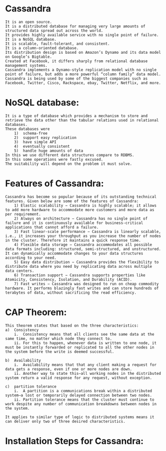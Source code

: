 # Cassandra
	It is an open source.
	It is a distributed database for managing very large amounts of structured data spread out across the world. 
	It provides highly available service with no single point of failure.
	It is a NoSQL database.
	It is scalable, fault-tolerant, and consistent.
	It is a column-oriented database.
	Its distribution design is based on Amazon’s Dynamo and its data model on Google’s Bigtable.
	Created at Facebook, it differs sharply from relational database management systems.
	Cassandra implements a Dynamo-style replication model with no single point of failure, but adds a more powerful “column family” data model.
	Cassandra is being used by some of the biggest companies such as Facebook, Twitter, Cisco, Rackspace, ebay, Twitter, Netflix, and more.
# NoSQL database:           
 	It is a type of database which provides a mechanism to store and retrieve the data other than the tabular relations used in relational databases.
	These databases were 
		1)	schema-free  
		2)	support easy replication  
		3)	have simple API  
		4)	eventually consistent 
		5)	handle huge amounts of data
	In this we use different data structures compare to RDBMS.
	In this some operations were fastly excused.
	The suitability will depend on the problem it must solve.
# Features of Cassandra:
	Cassandra has become so popular because of its outstanding technical features. Given below are some of the features of Cassandra:
		1) Elastic scalability − Cassandra is highly scalable; it allows to add more hardware to accommodate more customers and more data as per requirement.
		2) Always on architecture − Cassandra has no single point of failure and it is continuously available for business-critical applications that cannot afford a failure.
		3) Fast linear-scale performance − Cassandra is linearly scalable, i.e., it increases your throughput as you increase the number of nodes in the cluster. Therefore it maintains a quick response time.
		4) Flexible data storage − Cassandra accommodates all possible data formats including: structured, semi-structured, and unstructured. It can dynamically accommodate changes to your data structures according to your need.
		5) Easy data distribution − Cassandra provides the flexibility to distribute data where you need by replicating data across multiple data centers.
		6) Transaction support − Cassandra supports properties like Atomicity, Consistency, Isolation, and Durability (ACID).
		7) Fast writes − Cassandra was designed to run on cheap commodity hardware. It performs blazingly fast writes and can store hundreds of terabytes of data, without sacrificing the read efficiency.
# CAP Theorem:
	This theorem states that based on the three characteristics:
	a)	Consistency
		i.	Consistency means that all clients see the same data at the same time, no matter which node they connect to. 
		ii.	For this to happen, whenever data is written to one node, it must be instantly forwarded or replicated to all the other nodes in the system before the write is deemed successful.
		
	b)	Availability
		i.	Availability means that that any client making a request for data gets a response, even if one or more nodes are down. 
		ii.	Another way to state this—all working nodes in the distributed system return a valid response for any request, without exception.
		
	c)	partition tolerance
		i.	A partition is a communications break within a distributed system—a lost or temporarily delayed connection between two nodes. 
		ii.	Partition tolerance means that the cluster must continue to work despite any number of communication breakdowns between nodes in the system.
		
	It applies to similar type of logic to distributed systems means it can deliver only two of three desired characteristics.

# Installation Steps for Cassandra:
	
 	
